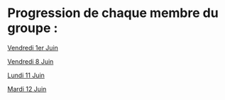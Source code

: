 # Progression de chaque membre du groupe :

[Vendredi 1er Juin](https://github.com/AzariasB/Grace/blob/master/progression/Vendredi1.md)

[Vendredi 8 Juin](https://github.com/AzariasB/Grace/blob/master/progression/Vendredi8.md)

[Lundi 11 Juin](https://github.com/AzariasB/Grace/blob/master/progression/Lundi11.md)

[Mardi 12 Juin](https://github.com/AzariasB/Grace/blob/master/progression/Mardi12.md)